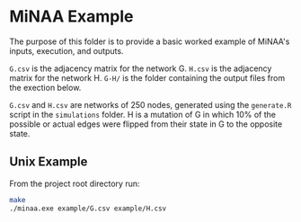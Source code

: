 # MiNAA Example

The purpose of this folder is to provide a basic worked example of MiNAA's inputs, execution, and outputs.

`G.csv` is the adjacency matrix for the network G.
`H.csv` is the adjacency matrix for the network H.
`G-H/` is the folder containing the output files from the exection below.

`G.csv` and `H.csv` are networks of 250 nodes, generated using the `generate.R` script in the `simulations` folder. H is a mutation of G in which 10% of the possible or actual edges were flipped from their state in G to the opposite state.

## Unix Example

From the project root directory run:

```bash
make
./minaa.exe example/G.csv example/H.csv
```
